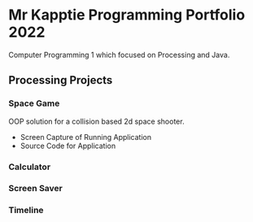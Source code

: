 # Mr Kapptie Programming Portfolio 2022
Computer Programming 1 which focused on Processing and Java. 

## Processing Projects

### Space Game
OOP solution for a collision based 2d space shooter.
* Screen Capture of Running Application
* Source Code for Application

### Calculator

### Screen Saver

### Timeline
